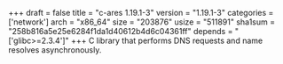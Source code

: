 +++
draft = false
title = "c-ares 1.19.1-3"
version = "1.19.1-3"
categories = ['network']
arch = "x86_64"
size = "203876"
usize = "511891"
sha1sum = "258b816a5e25e6284f1da1d40612b4d6c04361ff"
depends = "['glibc>=2.3.4']"
+++
C library that performs DNS requests and name resolves asynchronously.